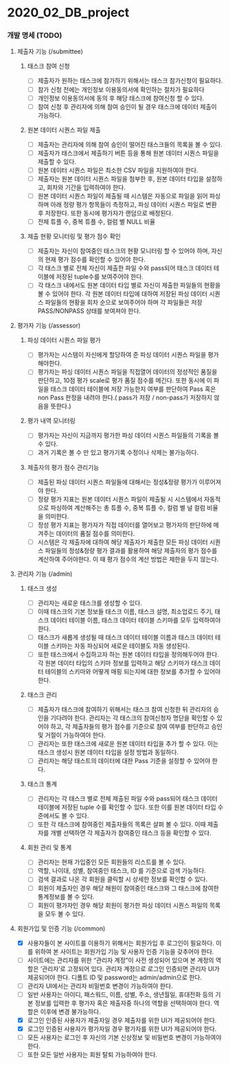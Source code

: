 # 2020_02_DB_project

### 개발 명세 (TODO)

1. 제출자 기능 (/submittee)

   1. 태스크 참여 신청

      - [ ] 제출자가 원하는 태스크에 참가하기 위해서는 태스크 참가신청이 필요하다.
      - [ ] 참가 신청 전에는 개인정보 이용동의서에 확인하는 절차가 필요하다
      - [ ] 개인정보 이용동의서에 동의 후 해당 태스크에 참여신청 할 수 있다.
      - [ ] 참여 신청 후 관리자에 의해 참여 승인이 될 경우 태스크에 데이터 제출이 가능하다.

   1. 원본 데이터 시퀀스 파일 제출

      - [ ] 제출자는 관리자에 의해 참여 승인이 떨어진 태스크들의 목록을 볼 수 있다.
      - [ ] 제출자가 태스크에서 제출하기 버튼 등을 통해 원본 데이터 시퀀스 파일을 제출할 수 있다.
      - [ ] 원본 데이터 시퀀스 파일은 최소한 CSV 파일을 지원하여야 한다.
      - [ ] 제출자는 원본 데이터 시퀀스 파일을 첨부한 후, 원본 데이터 타입을 설정하고, 회차와 기간을 입력하여야 한다.
      - [ ] 원본 데이터 시퀀스 파일이 제출될 때 시스템은 자동으로 파일을 읽어 파싱하며 아래 정량 평가 항목들이 측정하고, 파싱 데이터 시퀀스 파일로 변환 후 저장한다. 또한 동시에 평가자가 랜덤으로 배정된다.
      - [ ] 전체 튜플 수, 중복 튜플 수, 컬럼 별 NULL 비율

   1. 제출 현황 모니터링 및 평가 점수 확인

      - [ ] 제출자는 자신이 참여중인 태스크의 현황 모니터링 할 수 있어야 하며, 자신의 현재 평가 점수를 확인할 수 있어야 한다.
      - [ ] 각 태스크 별로 전체 자신이 제출한 파일 수와 pass되어 태스크 데이터 테이블에 저장된 tuple수를 보여주어야 한다.
      - [ ] 각 태스크 내에서도 원본 데이터 타입 별로 자신이 제출한 파일들의 현황을 볼 수 있어야 한다. 각 원본 데이터 타입에 대하여 저장된 파싱 데이터 시퀀스 파일들의 현황을 회차 순으로 보여주어야 하며 각 파일들은 저장 PASS/NONPASS 상태를 보여져야 한다.

1. 평가자 기능 (/assessor)

   1. 파싱 데이터 시퀀스 파일 평가

      - [ ] 평가자는 시스템이 자신에게 할당하여 준 파싱 데이터 시퀀스 파일을 평가해야한다.
      - [ ] 평가자는 파싱 데이터 시퀀스 파일을 직접열어 데이터의 정성적인 품질을 판단하고, 10점 평가 scale로 평가 품질 점수를 메긴다. 또한 동시에 이 파일을 태스크 데이터 테이블에 저장 가능한지 여부를 판단하여 Pass 혹은 non Pass 판정을 내려야 한다.( pass가 저장 / non-pass가 저장하지 않음을 뜻한다.)

   1. 평가 내역 모니터링

      - [ ] 평가자는 자신이 지금까지 평가한 파싱 데이터 시퀀스 파일들의 기록을 볼 수 있다.
      - [ ] 과거 기록은 볼 수 만 있고 평가기록 수정이나 삭제는 불가능하다.

   1. 제출자의 평가 점수 관리기능

      - [ ] 제출된 파싱 데이터 시퀀스 파일들에 대해서는 정성&정량 평가가 이루어져야 한다.
      - [ ] 정량 평가 지표는 원본 데이터 시퀀스 파일이 제출될 시 시스템에서 자동적으로 파싱하여 계산해주는 총 튜플 수, 중복 튜플 수, 컬럼 별 널 컬럼 비율을 의미한다.
      - [ ] 정성 평가 지표는 평가자가 직접 데이터를 열어보고 평가자의 판단하에 메겨주는 데이터의 품질 점수를 의미한다.
      - [ ] 시스템은 각 제출자에 대하여 해당 제출자가 제출한 모든 파싱 데이터 시퀀스 파일들의 정성&정량 평가 결과를 활용하여 해당 제출자의 평가 점수를 계산하여 주어야한다. 이 때 평가 점수의 계산 방법은 제한을 두지 않는다.

1. 관리자 기능 (/admin)

   1. 태스크 생성

      - [ ] 관리자는 새로운 태스크를 생성할 수 있다.
      - [ ] 이때 태스크의 기본 정보들 태스크 이름, 태스크 설명, 최소업로드 주기, 태스크 데이터 테이블 이름, 태스크 데이터 테이블 스키마를 모두 입력하여야한다.
      - [ ] 태스크가 새롭게 생성될 때 태스크 데이터 테이블 이름과 태스크 데이터 테이블 스키마는 자동 파싱되어 새로운 테이블도 자동 생성된다.
      - [ ] 또한 태스크에서 수집하고자 하는 원본 데이터 타입을 정의해두어야 한다. 각 원본 데이터 타입의 스키마 정보를 입력하고 해당 스키마가 태스크 데이터 테이블의 스키마와 어떻게 매핑 되는지에 대한 정보를 추가할 수 있어야 한다.

   1. 태스크 관리

      - [ ] 제출자가 태스크에 참여하기 위해서는 태스크 참여 신청한 뒤 관리자의 승인을 기다려야 한다. 관리자는 각 태스크의 참여신청자 명단을 확인할 수 있어야 하고, 각 제출자들의 평가 점수를 기준으로 참여 여부를 판단하고 승인 및 거절이 가능하여야 한다.
      - [ ] 관리자는 또한 태스크에 새로운 원본 데이터 타입을 추가 할 수 있다. 이는 태스크 생성시 원본 데이터 타입을 설정 방법과 동일하다.
      - [ ] 관리자는 해당 태스트의 데이터에 대한 Pass 기준을 설정할 수 있어야 한다.

   1. 태스크 통계

      - [ ] 관리자는 각 태스크 별로 전체 제출된 파일 수와 pass되어 태스크 데이터 테이블에 저장된 tuple 수를 확인할 수 있다. 또한 이를 원본 데이터 타입 수준에서도 볼 수 있다.
      - [ ] 또한 각 태스크에 참여중인 제출자들의 목록은 살펴 볼 수 있다. 이때 제출자를 개별 선택하면 각 제출자가 참여중인 태스크 등을 확인할 수 있다.

   1. 회원 관리 및 통계
      - [ ] 관리자는 현재 가입중인 모든 회원들의 리스트를 볼 수 있다.
      - [ ] 역할, 나이대, 성별, 참여중인 태스크, ID 를 기준으로 검색 가능하다.
      - [ ] 검색 결과로 나온 각 회원을 클릭할 시 상세한 정보를 확인할 수 있다.
      - [ ] 회원이 제출자인 경우 해당 해원이 참여중인 태스크와 그 태스크에 참여한 통계정보를 볼 수 있다.
      - [ ] 회원이 평가자인 경우 해당 회원이 평가한 파싱 데이터 시퀀스 파일의 목록을 모두 볼 수 있다.

1. 회원가입 및 인증 기능 (/common)
   - [x] 사용자들이 본 사이트를 이용하기 위해서는 회원가입 후 로그인이 필요하다. 이를 위하여 본 사이트는 회원가입 기능 및 사용자 인증 기능을 갖추어야 한다.
   - [ ] 사이트에는 관리자를 위한 “관리자 계정”이 사전 생성되어 있으며 본 계정의 역할은 ‘관리자’로 고정되어 있다. 관리자 계정으로 로그인 인증되면 관리자 UI가 제공되어야 한다. 디폴트 ID 및 password는 admin/admin으로 한다.
   - [ ] 관리자 UI에서는 관리자 비밀번호 변경이 가능하여야 한다.
   - [ ] 일반 사용자는 아이디, 패스워드, 이름, 성별, 주소, 생년월일, 휴대전화 등의 기본 정보를 입력한 후 평가자 혹은 제출자중 하나의 역할을 선택하여야 한다. 역할은 이후에 변경 불가능하다.
   - [x] 로그인 인증된 사용자가 제출자일 경우 제출자를 위한 UI가 제공되어야 한다.
   - [x] 로그인 인증된 사용자가 평가자일 경우 평가자를 위한 UI가 제공되어야 한다.
   - [ ] 모든 사용자는 로그인 후 자신의 기본 신상정보 및 비밀번호 변경이 가능하여야 한다.
   - [ ] 또한 모든 일반 사용자는 회원 탈퇴 가능하여야 한다.
